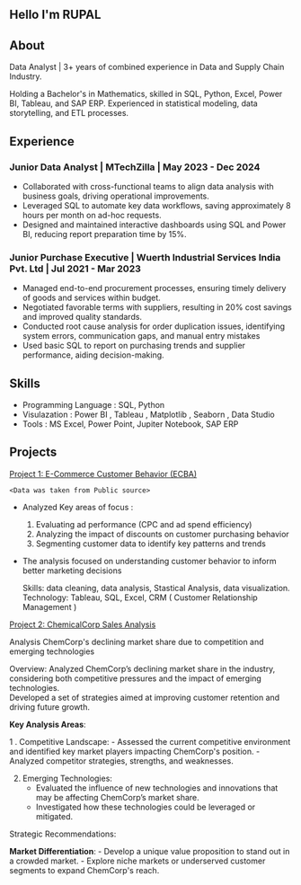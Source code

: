 ## Hello I'm RUPAL


## About
Data Analyst |  3+ years of combined experience in Data and Supply Chain Industry. 

Holding a Bachelor's in Mathematics, skilled in SQL, Python, Excel, Power BI, Tableau, and SAP ERP. 
Experienced in statistical modeling, data storytelling, and ETL processes.

   

## Experience
### Junior Data Analyst | MTechZilla | May 2023 - Dec 2024

- Collaborated with cross-functional teams to align data analysis with business goals, driving operational improvements.
- Leveraged SQL to automate key data workflows, saving approximately 8 hours per month on ad-hoc requests.
- Designed and maintained interactive dashboards using SQL and Power BI, reducing report preparation time by 15%.
  

### Junior Purchase Executive | Wuerth Industrial Services India Pvt. Ltd | Jul 2021 - Mar 2023

- Managed end-to-end procurement processes, ensuring timely delivery of goods and services within 
  budget.
- Negotiated favorable terms with suppliers, resulting in 20% cost savings and improved quality 
  standards.
- Conducted root cause analysis for order duplication issues, identifying system errors, communication 
  gaps, and manual entry mistakes
- Used basic SQL to report on purchasing trends and supplier performance, aiding decision-making.


## Skills 

-  Programming Language : SQL, Python
-  Visulazation : Power BI , Tableau , Matplotlib , Seaborn , Data Studio
-  Tools : MS Excel, Power Point, Jupiter Notebook, SAP ERP


## Projects

   [Project 1: E-Commerce Customer Behavior (ECBA)](https://github.com/shaharupal/portfolio/blob/main/E-Commerce%20Behavior%20Analysis%20(ECBAP)%20(1).pdf)

    <Data was taken from Public source>
   - Analyzed Key areas of focus :
       1. Evaluating ad performance (CPC and ad spend efficiency)
       2. Analyzing the impact of discounts on customer purchasing behavior
       3. Segmenting customer data to identify key patterns and trends
   - The analysis focused on understanding customer behavior to inform better marketing decisions

      Skills: data cleaning, data analysis, Stastical Analysis, data visualization.                                                                                                     
      Technology: Tableau, SQL, Excel, CRM ( Customer Relationship Management )

[Project 2: ChemicalCorp Sales Analysis](https://github.com/shaharupal/portfolio/blob/main/ChemicalCorp%20Sales%20Analysis.pdf)

   Analysis ChemCorp's declining market share due to competition and emerging technologies

  Overview: 
     Analyzed ChemCorp’s declining market share in the industry, considering both competitive pressures and the impact of emerging technologies.                                          
     Developed a set of strategies aimed at improving customer retention and driving future growth.

   __Key Analysis Areas__:

   1 . Competitive Landscape:
       - Assessed the current competitive environment and identified key market players impacting ChemCorp's position.
       - Analyzed competitor strategies, strengths, and weaknesses.

   2.  Emerging Technologies:
       - Evaluated the influence of new technologies and innovations that may be affecting ChemCorp’s market share.
       - Investigated how these technologies could be leveraged or mitigated.

   Strategic Recommendations:

   __Market Differentiation__:
      -  Develop a unique value proposition to stand out in a crowded market.
      -  Explore niche markets or underserved customer segments to expand ChemCorp's reach.
    
